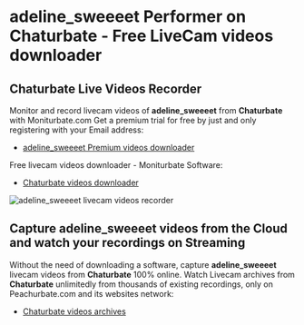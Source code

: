 # adeline_sweeeet Performer on Chaturbate - Free LiveCam videos downloader

## Chaturbate Live Videos Recorder

Monitor and record livecam videos of **adeline_sweeeet** from **Chaturbate** with Moniturbate.com
Get a premium trial for free by just and only registering with your Email address:
* [adeline_sweeeet Premium videos downloader](https://moniturbate.com/request-demo-licence-key.html)

Free livecam videos downloader - Moniturbate Software:
* [Chaturbate videos downloader](https://moniturbate.com/moniturbate-download-software.html)

![adeline_sweeeet livecam videos recorder](https://peachurnet.com/templates/moniturbate-software.png)


## Capture adeline_sweeeet videos from the Cloud and watch your recordings on Streaming

Without the need of downloading a software, capture **adeline_sweeeet** livecam videos from **Chaturbate** 100% online.
Watch Livecam archives from **Chaturbate** unlimitedly from thousands of existing recordings, only on Peachurbate.com and its websites network:
* [Chaturbate videos archives](https://peachurnet.com/)